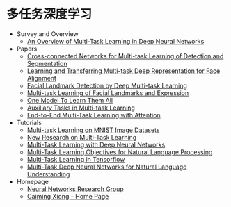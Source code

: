 # 多任务深度学习
* Survey and Overview
  * [An Overview of Multi-Task Learning in Deep Neural Networks](https://arxiv.org/abs/1706.05098)
* Papers
  * [Cross-connected Networks for Multi-task Learning of Detection and Segmentation](https://arxiv.org/abs/1805.05569)
  * [Learning and Transferring Multi-task Deep Representation for Face Alignment](https://arxiv.org/abs/1408.3967)
  * [Facial Landmark Detection by Deep Multi-task Learning](http://mmlab.ie.cuhk.edu.hk/projects/TCDCN.html)
  * [Multi-task Learning of Facial Landmarks and Expression](https://ieeexplore.ieee.org/document/6816830)
  * [One Model To Learn Them All](https://arxiv.org/abs/1706.05137)
  * [Auxiliary Tasks in Multi-task Learning](https://arxiv.org/abs/1805.06334)
  * [End-to-End Multi-Task Learning with Attention](https://arxiv.org/abs/1803.10704)
* Tutorials
  * [Multi-task Learning on MNIST Image Datasets](https://openreview.net/forum?id=S1PWi_lC-)
  * [New Research on Multi-Task Learning](https://blog.fastforwardlabs.com/2018/07/24/ff08-launch.html)
  * [Multi-Task Learning with Deep Neural Networks](https://medium.com/@kajalgupta/multi-task-learning-with-deep-neural-networks-7544f8b7b4e3)
  * [Multi-Task Learning Objectives for Natural Language Processing](http://ruder.io/multi-task-learning-nlp/)
  * [Multi-Task Learning in Tensorflow](https://jg8610.github.io/Multi-Task/)
  * [Multi-Task Deep Neural Networks for Natural Language Understanding](https://github.com/namisan/mt-dnn)
* Homepage
  * [Neural Networks Research Group](http://nn.cs.utexas.edu/index.php)
  * [Caiming Xiong - Home Page](http://www.stat.ucla.edu/~caiming/)
